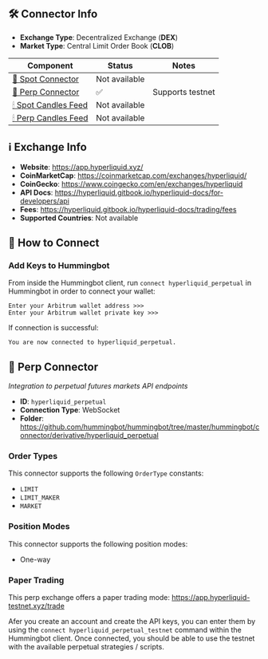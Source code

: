 ## 🛠 Connector Info

- **Exchange Type**: Decentralized Exchange (**DEX**)
- **Market Type**: Central Limit Order Book (**CLOB**)

| Component | Status | Notes | 
| --------- | ------ | ----- |
| [🔀 Spot Connector](#spot-connector) | Not available |
| [🔀 Perp Connector](#perp-connector) | ✅ | Supports testnet
| [🕯 Spot Candles Feed](#spot-candles-feed) | Not available | 
| [🕯 Perp Candles Feed](#perp-candles-feed) | Not available | 

## ℹ️ Exchange Info

- **Website**: <https://app.hyperliquid.xyz/>
- **CoinMarketCap**: <https://coinmarketcap.com/exchanges/hyperliquid/>
- **CoinGecko**: <https://www.coingecko.com/en/exchanges/hyperliquid>
- **API Docs**: <https://hyperliquid.gitbook.io/hyperliquid-docs/for-developers/api>
- **Fees**: <https://hyperliquid.gitbook.io/hyperliquid-docs/trading/fees>
- **Supported Countries**: Not available

## 🔑 How to Connect

### Add Keys to Hummingbot

From inside the Hummingbot client, run `connect hyperliquid_perpetual` in Hummingbot in order to connect your wallet:

```
Enter your Arbitrum wallet address >>>
Enter your Arbitrum wallet private key >>>
```

If connection is successful:

```
You are now connected to hyperliquid_perpetual.
```


## 🔀 Perp Connector
*Integration to perpetual futures markets API endpoints*

- **ID**: `hyperliquid_perpetual`
- **Connection Type**: WebSocket
- **Folder**: <https://github.com/hummingbot/hummingbot/tree/master/hummingbot/connector/derivative/hyperliquid_perpetual>

### Order Types

This connector supports the following `OrderType` constants:

- `LIMIT`
- `LIMIT_MAKER`
- `MARKET`

### Position Modes

This connector supports the following position modes:

- One-way

### Paper Trading

This perp exchange offers a paper trading mode: <https://app.hyperliquid-testnet.xyz/trade>

Afer you create an account and create the API keys, you can enter them by using the `connect hyperliquid_perpetual_testnet` command within the Hummingbot client. Once connected, you should be able to use the testnet with the available perpetual strategies / scripts. 

